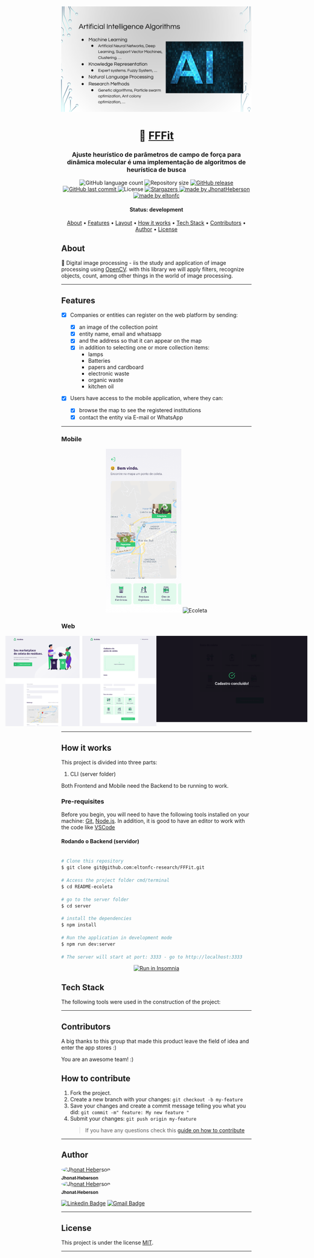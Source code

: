 <h1 align="center">
    <img alt="Ecoleta" title="#Ecoleta" src="./assets/banner.png" />
</h1>

<h1 align="center">
   🙂 <a href="#"> FFFit </a>
</h1>

<h3 align="center">
    Ajuste heurístico de parâmetros de campo de força para
dinâmica molecular é uma implementação de algoritmos de heurística de busca
</h3>

<p align="center">
  <img alt="GitHub language count" src="https://img.shields.io/github/languages/count/eltonfc-research/FFFit?color=%2304D361">

  <img alt="Repository size" src="https://img.shields.io/github/repo-size/eltonfc-research/FFFit">

  <!-- <a href="https://www.twitter.com/eltonfc-research/">
    <img alt="Siga no Twitter" src="https://img.shields.io/twitter/url?url=https%3A%2F%2Fgithub.com%2Fjhonatheberson%2FREADME-ecoleta">
  </a> -->

  <a href="https://github.com/eltonfc-research/FFFit/releases">
        <img alt="GitHub release" src="https://raster.shields.io/github/v/release/eltonfc-research/template.svg">
  </a>
  <a href="https://github.com/eltonfc-research/FFFit/commits/master">
    <img alt="GitHub last commit" src="https://img.shields.io/github/last-commit/eltonfc-research/FFFit">
  </a>

   <img alt="License" src="https://img.shields.io/badge/license-MIT-brightgreen">
   <a href="https://github.com/eltonfc-research/FFFit/stargazers">
    <img alt="Stargazers" src="https://img.shields.io/github/stars/eltonfc-research/FFFit?style=social">
  </a>

  <a href="https://github.com/jhonatheberson">
    <img alt="made by JhonatHeberson" src="https://img.shields.io/badge/made%20by-jhonatheberson-%237519C1">
  </a>

  <a href="https://github.com/eltonfc-research">
    <img alt="made by eltonfc" src="https://img.shields.io/badge/made%20by-eltonfc-research-%237519C1">
  </a>
  
  <!-- <a href="https://blog.rocketseat.com.br/">
    <img alt="Stargazers" src="https://img.shields.io/badge/Blog-Rocketseat-%237159c1?style=flat&logo=ghost">
    </a>  -->
</p>

<h4 align="center"> 
	 Status: development
    <!-- Status: Finished -->
</h4>

<p align="center">
 <a href="#about">About</a> •
 <a href="#features">Features</a> •
 <a href="#layout">Layout</a> • 
 <a href="#how-it-works">How it works</a> • 
 <a href="#tech-stack">Tech Stack</a> • 
 <a href="#contributors">Contributors</a> • 
 <a href="#author">Author</a> • 
 <a href="#user-content-license">License</a>

</p>

## About

🌌 Digital image processing - iis the study and application of image processing using [OpenCV](https://docs.opencv.org/master/index.html). with this library we will apply filters, recognize objects, count, among other things in the world of image processing.

---

## Features

- [x] Companies or entities can register on the web platform by sending:

  - [x] an image of the collection point
  - [x] entity name, email and whatsapp
  - [x] and the address so that it can appear on the map
  - [x] in addition to selecting one or more collection items:
    - lamps
    - Batteries
    - papers and cardboard
    - electronic waste
    - organic waste
    - kitchen oil

- [x] Users have access to the mobile application, where they can:
  - [x] browse the map to see the registered institutions
  - [x] contact the entity via E-mail or WhatsApp

---

<!-- ## Layout

The application layout is available on Figma:

<a href="https://www.figma.com/file/1SxgOMojOB2zYT0Mdk28lB/Ecoleta?node-id=136%3A546">
  <img alt="Made by jhonatheberson" src="https://img.shields.io/badge/Acessar%20Layout%20-Figma-%2304D361">
</a> -->

### Mobile

<p align="center">
  <img alt="Ecoleta" title="#Ecoleta" src="./assets/home-mobile.png" width="200px">

  <img alt="Ecoleta" title="#Ecoleta" src="./assets/detalhes-mobile.svg" width="200px">
</p>

### Web

<p align="center" style="display: flex; align-items: flex-start; justify-content: center;">
  <img alt="Ecoleta" title="#Ecoleta" src="./assets/web.svg" width="400px">

  <img alt="Ecoleta" title="#Ecoleta" src="./assets/sucesso-web.svg" width="400px">
</p>

---

## How it works

This project is divided into three parts:

1. CLI (server folder)
<!-- 2. Frontend (web folder)
3. Mobile (mobile folder) -->

Both Frontend and Mobile need the Backend to be running to work.

### Pre-requisites

Before you begin, you will need to have the following tools installed on your machine:
[Git](https://git-scm.com), [Node.js](https://nodejs.org/en/).
In addition, it is good to have an editor to work with the code like [VSCode](https://code.visualstudio.com/)

#### Rodando o Backend (servidor)

```bash

# Clone this repository
$ git clone git@github.com:eltonfc-research/FFFit.git

# Access the project folder cmd/terminal
$ cd README-ecoleta

# go to the server folder
$ cd server

# install the dependencies
$ npm install

# Run the application in development mode
$ npm run dev:server

# The server will start at port: 3333 - go to http://localhost:3333

```

<p align="center">
  <a href="https://github.com/eltonfc-research/FFFit/blob/master/Insomnia_API_Ecoletajson.json" target="_blank"><img src="https://insomnia.rest/images/run.svg" alt="Run in Insomnia"></a>
</p>

<!-- #### Running the web application (Frontend)

```bash

# Clone this repository
$ git clone git@github.com: jhonatheberson / README-ecoleta.git

# Access the project folder in your terminal
$ cd README-ecoleta

# Go to the Front End application folder
$ cd web

# Install the dependencies
$ npm install

# Run the application in development mode
$ npm run start

# The application will open on the port: 3000 - go to http://localhost:3000

```

--- -->

## Tech Stack

The following tools were used in the construction of the project:

<!-- #### **Website** ([React](https://reactjs.org/) + [TypeScript](https://www.typescriptlang.org/))

- **[React Router Dom](https://github.com/ReactTraining/react-router/tree/master/packages/react-router-dom)**
- **[React Icons](https://react-icons.github.io/react-icons/)**
- **[Axios](https://github.com/axios/axios)**
- **[Leaflet](https://react-leaflet.js.org/en/)**
- **[React Leaflet](https://react-leaflet.js.org/)**
- **[React Dropzone](https://github.com/react-dropzone/react-dropzone)**

> See the file [package.json](https://github.com/jhonatheberson/README-ecoleta/blob/master/web/package.json)

#### [](https://github.com/jhonatheberson/Ecoleta#server-nodejs--typescript)**Server** ([NodeJS](https://nodejs.org/en/) + [TypeScript](https://www.typescriptlang.org/))

- **[Express](https://expressjs.com/)**
- **[CORS](https://expressjs.com/en/resources/middleware/cors.html)**
- **[KnexJS](http://knexjs.org/)**
- **[SQLite](https://github.com/mapbox/node-sqlite3)**
- **[ts-node](https://github.com/TypeStrong/ts-node)**
- **[dotENV](https://github.com/motdotla/dotenv)**
- **[Multer](https://github.com/expressjs/multer)**
- **[Celebrate](https://github.com/arb/celebrate)**
- **[Joi](https://github.com/hapijs/joi)**

> See the file [package.json](https://github.com/jhonatheberson/README-ecoleta/blob/master/server/package.json)

#### [](https://github.com/jhonatheberson/Ecoleta#mobile-react-native--typescript)**Mobile** ([React Native](http://www.reactnative.com/) + [TypeScript](https://www.typescriptlang.org/))

- **[Expo](https://expo.io/)**
- **[Expo Google Fonts](https://github.com/expo/google-fonts)**
- **[React Navigation](https://reactnavigation.org/)**
- **[React Native Maps](https://github.com/react-native-community/react-native-maps)**
- **[Expo Constants](https://docs.expo.io/versions/latest/sdk/constants/)**
- **[React Native SVG](https://github.com/react-native-community/react-native-svg)**
- **[Axios](https://github.com/axios/axios)**
- **[Expo Location](https://docs.expo.io/versions/latest/sdk/location/)**
- **[Expo Mail Composer](https://docs.expo.io/versions/latest/sdk/mail-composer/)**

> See the file [package.json](https://github.com/jhonatheberson/README-ecoleta/blob/master/mobile/package.json)

#### [](https://github.com/jhonatheberson/Ecoleta#utilit%C3%A1rios)**Utilitários**

- Prototype: **[Figma](https://www.figma.com/)** → **[Protótipo (Ecoleta)](https://www.figma.com/file/1SxgOMojOB2zYT0Mdk28lB/Ecoleta)**
- API: **[IBGE API](https://servicodados.ibge.gov.br/api/docs/localidades?versao=1)** → **[API de UFs](https://servicodados.ibge.gov.br/api/docs/localidades?versao=1#api-UFs-estadosGet)**, **[API de Municípios](https://servicodados.ibge.gov.br/api/docs/localidades?versao=1#api-Municipios-estadosUFMunicipiosGet)**
- Maps: **[Leaflet](https://react-leaflet.js.org/en/)**
- Editor: **[Visual Studio Code](https://code.visualstudio.com/)** → Extensions: **[SQLite](https://marketplace.visualstudio.com/items?itemName=alexcvzz.vscode-sqlite)**
- Markdown: **[StackEdit](https://stackedit.io/)**, **[Markdown Emoji](https://gist.github.com/rxaviers/7360908)**
- Commit Conventional: **[Commitlint](https://github.com/conventional-changelog/commitlint)**
- API Test: **[Insomnia](https://insomnia.rest/)**
- Icons: **[Feather Icons](https://feathericons.com/)**, **[Font Awesome](https://fontawesome.com/)**
- Fonts: **[Ubuntu](https://fonts.google.com/specimen/Ubuntu)**, **[Roboto](https://fonts.google.com/specimen/Roboto)** -->

---

## Contributors

A big thanks to this group that made this product leave the field of idea and enter the app stores :)

You are an awesome team! :)

<!--
<table>
  <tr>
    <td align="center"><a href="https://rocketseat.com.br"><img style="border-radius: 50%;" src="https://avatars2.githubusercontent.com/u/2254731?s=400&u=0ba16a79456c2f250e7579cb388fa18c5c2d7d65&v=4" width="100px;" alt=""/><br /><sub><b>Diego Fernandes</b></sub></a><br /><a href="https://rocketseat.com.br/" title="Rocketseat"></a></td>
    <td align="center"><a href="https://rocketseat.com.br"><img style="border-radius: 50%;" src="https://avatars1.githubusercontent.com/u/4669899?s=460&u=806503605676192b5d0c363e4490e13d8127ed64&v=4" width="100px;" alt=""/><br /><sub><b>Cleiton Souza</b></sub></a><br /><a href="https://rocketseat.com.br/" title="Rocketseat"></a></td>
    <td align="center"><a href="https://rocketseat.com.br"><img style="border-radius: 50%;" src="https://avatars2.githubusercontent.com/u/861751?s=460&v=4" width="100px;" alt=""/><br /><sub><b>Robson Marques</b></sub></a><br /><a href="https://rocketseat.com.br/" title="Rocketseat"></a></td>
    <td align="center"><a href="https://rocketseat.com.br"><img style="border-radius: 50%;" src="https://avatars3.githubusercontent.com/u/16831337?s=460&v=4" width="100px;" alt=""/><br /><sub><b>Claudio Orlandi</b></sub></a><br /><a href="https://rocketseat.com.br/" title="Rocketseat"></a></td>
    <td align="center"><a href="https://rocketseat.com.br"><img style="border-radius: 50%;" src="https://avatars2.githubusercontent.com/u/37725197?s=460&u=446439436524c37f66e41f35b607dbb70358d5e4&v=4" width="100px;" alt=""/><br /><sub><b>Vinícios Fraga</b></sub></a><br /><a href="https://rocketseat.com.br/" title="Rocketseat"></a></td>
    <td align="center"><a href="https://rocketseat.com.br"><img style="border-radius: 50%;" src="https://avatars3.githubusercontent.com/u/26551306?s=460&u=18446655ccae6c2a29eb177a104ecf32f029aa3a&v=4" width="100px;" alt=""/><br /><sub><b>Hugo Duarte</b></sub></a><br /><a href="https://rocketseat.com.br/" title="Rocketseat"></a>  <a href="https://blog.rocketseat.com.br/" title="Blog">🌐</a></td>

  </tr>
  <tr>
    <td align="center"><a href="https://rocketseat.com.br"><img style="border-radius: 50%;" src="https://avatars0.githubusercontent.com/u/39345247?s=460&u=cdff2624a327a43e2765112a54e966a06eac6d79&v=4" width="100px;" alt=""/><br /><sub><b>Joseph Oliveira</b></sub></a><br /><a href="https://rocketseat.com.br/" title="Rocketseat"></a></td>
    <td align="center"><a href="https://rocketseat.com.br"><img style="border-radius: 50%;" src="https://avatars0.githubusercontent.com/u/10366880?s=460&u=59e93e1752e9d2ece4b7d8e129d60caba9c94207&v=4" width="100px;" alt=""/><br /><sub><b>Guilherme Rodz</b></sub></a><br /><a href="https://rocketseat.com.br/" title="Rocketseat"></a></td>
    <td align="center"><a href="https://rocketseat.com.br"><img style="border-radius: 50%;" src="https://avatars2.githubusercontent.com/u/6643122?s=460&u=1e9e1f04b76fb5374e6a041f5e41dce83f3b5d92&v=4" width="100px;" alt=""/><br /><sub><b>Mayk Brito</b></sub></a><br /><a href="https://rocketseat.com.br/" title="Rocketseat"></a></td>
    <td align="center"><a href="https://rocketseat.com.br"><img style="border-radius: 50%;" src="https://avatars2.githubusercontent.com/u/7268910?s=460&u=0b5d9df4232e70fa66ea9f130fad4260378323de&v=4" width="100px;" alt=""/><br /><sub><b>João Paulo</b></sub></a><br /><a href="https://rocketseat.com.br/" title="Rocketseat"></a></td>
    <td align="center"><a href="https://rocketseat.com.br"><img style="border-radius: 50%;" src="https://avatars2.githubusercontent.com/u/14251143?s=460&u=340ed1d854bbacc22b9a3210a18a1f589a28bc40&v=4" width="100px;" alt=""/><br /><sub><b>Luke Morales</b></sub></a><br /><a href="https://rocketseat.com.br/" title="Rocketseat"></a></td>
     <td align="center"><a href="https://rocketseat.com.br"><img style="border-radius: 50%;" src="https://avatars0.githubusercontent.com/u/5151405?s=460&u=1dbcf0e89087c2dc902d3331b90e532db1543d2b&v=4" width="100px;" alt=""/><br /><sub><b>Luiz Batanero</b></sub></a><br /><a href="https://rocketseat.com.br/" title="Rocketseat"></a></td>

  </tr>
</table> -->

## How to contribute

1. Fork the project.
2. Create a new branch with your changes: `git checkout -b my-feature`
3. Save your changes and create a commit message telling you what you did: `git commit -m" feature: My new feature "`
4. Submit your changes: `git push origin my-feature`
   > If you have any questions check this [guide on how to contribute](./CONTRIBUTING.md)

---

## Author

<div style="">
<a href="https://github.com/jhonatheberson">
 <img style="border-radius: 50%;" src="https://avatars3.githubusercontent.com/u/42505240?s=460&u=20d12ba68e5b22a99167d26cb85d28815599d08c&v=4" width="100px;" alt="Jhonat Heberson"/>
 <br />
 <sub><b>Jhonat Heberson</b></sub></a> <a href="https://github.com/jhonatheberson" title="Github"></a>
 <br />
<a href="https://github.com/jhonatheberson">
 <img style="border-radius: 50%;" src="https://avatars3.githubusercontent.com/u/42505240?s=460&u=20d12ba68e5b22a99167d26cb85d28815599d08c&v=4" width="100px;" alt="Jhonat Heberson"/>
 <br />
 <sub><b>Jhonat Heberson</b></sub></a> <a href="https://github.com/jhonatheberson" title="Github"></a>
 <br />
 </div>

<!-- [![Twitter Badge](https://img.shields.io/badge/-@jhonatheberson-1ca0f1?style=flat-square&labelColor=1ca0f1&logo=twitter&logoColor=white&link=https://twitter.com/jhonatheberson)](https://twitter.com/jhonatheberson)  -->

[![Linkedin Badge](https://img.shields.io/badge/-Jhonat-blue?style=flat-square&logo=Linkedin&logoColor=white&link=https://www.linkedin.com/in/jhonat-heberson-64816616a/)](https://www.linkedin.com/in/jhonat-heberson-64816616a/)
[![Gmail Badge](https://img.shields.io/badge/-jhonatheberson@gmail.com-c14438?style=flat-square&logo=Gmail&logoColor=white&link=mailto:jhonatheberson@gmail.com)](mailto:jhonatheberson@gmail.com)

---

## License

This project is under the license [MIT](./LICENSE).

---